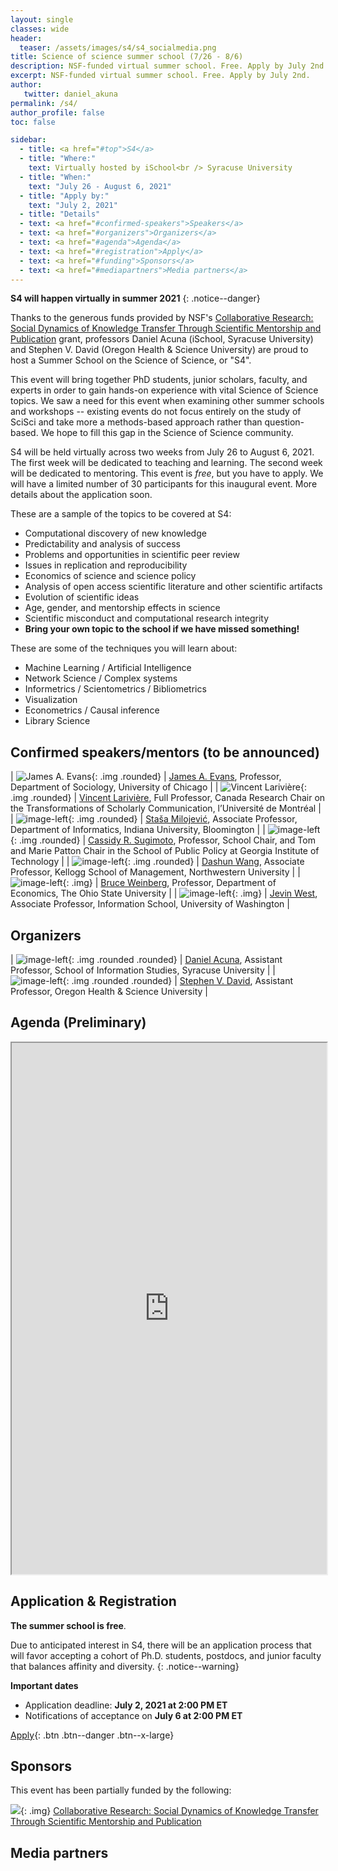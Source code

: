 ```yaml
---
layout: single
classes: wide
header:
  teaser: /assets/images/s4/s4_socialmedia.png
title: Science of science summer school (7/26 - 8/6)
description: NSF-funded virtual summer school. Free. Apply by July 2nd.
excerpt: NSF-funded virtual summer school. Free. Apply by July 2nd.
author:
   twitter: daniel_akuna
permalink: /s4/
author_profile: false
toc: false

sidebar: 
  - title: <a href="#top">S4</a>
  - title: "Where:"
    text: Virtually hosted by iSchool<br /> Syracuse University
  - title: "When:"
    text: "July 26 - August 6, 2021"
  - title: "Apply by:"
    text: "July 2, 2021"
  - title: "Details"
  - text: <a href="#confirmed-speakers">Speakers</a>
  - text: <a href="#organizers">Organizers</a>
  - text: <a href="#agenda">Agenda</a>
  - text: <a href="#registration">Apply</a>
  - text: <a href="#funding">Sponsors</a>
  - text: <a href="#mediapartners">Media partners</a>
---
```


[comment]: <> (![image-center]&#40;../assets/images/s4/s4_square.png&#41;{: .align-center .logo-width  })

**S4 will happen virtually in summer 2021**
{: .notice--danger}


Thanks to the generous funds provided by NSF's [Collaborative Research: Social Dynamics of Knowledge Transfer Through Scientific Mentorship and Publication](https://www.nsf.gov/awardsearch/showAward?AWD_ID=1933803) grant, professors Daniel Acuna (iSchool, Syracuse University) and Stephen V. David (Oregon Health & Science University) are proud to host a Summer School on the Science of Science, or "S4".

This event will bring together PhD students, junior scholars, faculty, and experts in order to gain hands-on experience with vital Science of Science topics. We saw a need for this event when examining other summer schools and workshops -- existing events do not focus entirely on the study of SciSci and take more a methods-based approach rather than question-based. We hope to fill this gap in the Science of Science community.

S4 will be held virtually across two weeks from July 26 to August 6, 2021. The first week will be dedicated to teaching and learning. The second week will be dedicated to mentoring. This event is *free*, but you have to apply. We will have a limited number of 30 participants for this inaugural event. More details about the application soon.

These are a sample of the topics to be covered at S4:

- Computational discovery of new knowledge
- Predictability and analysis of success
- Problems and opportunities in scientific peer review
- Issues in replication and reproducibility
- Economics of science and science policy
- Analysis of open access scientific literature and other scientific artifacts
- Evolution of scientific ideas
- Age, gender, and mentorship effects in science
- Scientific misconduct and computational research integrity
- **Bring your own topic to the school if we have missed something!**

These are some of the techniques you will learn about:

- Machine Learning / Artificial Intelligence
- Network Science / Complex systems
- Informetrics / Scientometrics / Bibliometrics
- Visualization
- Econometrics / Causal inference
- Library Science

## Confirmed speakers/mentors (to be announced)<a name="confirmed-speakers" href="#confirmed-speakers"><i class="fa fa-link"></i></a>

<style>
.img {
   width:200px;
   /*height:200px;*/
   object-fit:scale-down;

}

.rounded {
    border-radius: .25rem !important;
}
</style>

| ![James A. Evans](/assets/images/s4/james.jpg){: .img .rounded}  | [James A. Evans](https://sociology.uchicago.edu/directory/james-evans), Professor, Department of Sociology, University of Chicago  |
| ![Vincent Larivière](/assets/images/s4/vLariviere.jpg){: .img .rounded}  | [Vincent Larivière](https://crc.ebsi.umontreal.ca/en/vincent-lariviere/biographie/), Full Professor, Canada Research Chair on the Transformations of Scholarly Communication, l’Université de Montréal  |
| ![image-left](/assets/images/s4/stasa.jpg){: .img .rounded}  | [Staša Milojević](http://homes.sice.indiana.edu/smilojev/), Associate Professor, Department of Informatics, Indiana University, Bloomington  |
| ![image-left](/assets/images/s4/sugimoto.jpg){: .img .rounded}  | [Cassidy R. Sugimoto](https://ella.sice.indiana.edu/~sugimoto/index.php), Professor, School Chair, and Tom and Marie Patton Chair in the School of Public Policy at Georgia Institute of Technology  |
|  ![image-left](/assets/images/s4/dashing-wang.jpg){: .img .rounded} |  [Dashun Wang](https://www.dashunwang.com/), Associate Professor, Kellogg School of Management, Northwestern University |
| ![image-left](/assets/images/s4/weinberg.27.jpg){: .img}  | [Bruce Weinberg](https://economics.osu.edu/people/weinberg.27), Professor, Department of Economics, The Ohio State University  |
| ![image-left](/assets/images/s4/jevinwest.jpg){: .img} | [Jevin West](https://jevinwest.org/), Associate Professor, Information School, University of Washington |

## Organizers <a name="organizers" href="#organizers"><i class="fa fa-link"></i></a>

| ![image-left](/assets/images/s4/daniel.png){: .img .rounded .rounded} | [Daniel Acuna](https://acuna.io), Assistant Professor, School of Information Studies, Syracuse University \|
| ![image-left](/assets/images/s4/stephen.jpg){: .img .rounded .rounded} | [Stephen V. David](https://hearingbrain.org/), Assistant Professor, Oregon Health & Science University \|

## Agenda (Preliminary) <a name="agenda" href="#agenda"><i class="fa fa-link"></i></a>

<iframe width="100%" height="850px" src="https://docs.google.com/spreadsheets/d/e/2PACX-1vSUR-4mftmlcHUnJFWpjnGIELL12hNQtGzUxTTmyUUSCfQsOs6FvlDi15N4p4kidTLSL2AVOyAeCeOl/pubhtml?gid=0&amp;single=true&amp;widget=true&amp;headers=false"></iframe>

## Application & Registration <a name="registration" href="#registration"><i class="fa fa-link"></i></a>

**The summer school is free**.

Due to anticipated interest in S4, there will be an application process that will favor accepting a cohort of Ph.D. students, postdocs, and junior faculty that balances affinity and diversity. 
{: .notice--warning}

**Important dates**

-   Application deadline: **July 2, 2021 at 2:00 PM ET**
-   Notifications of acceptance on **July 6 at 2:00 PM ET**

[Apply](https://syracuseuniversity.qualtrics.com/jfe/form/SV_d51nrgjhLWGpBrg){: .btn .btn--danger .btn--x-large}

## Sponsors <a name="funding" href="#funding"><i class="fa fa-link"></i></a>

This event has been partially funded by the following:

![](https://res-2.cloudinary.com/crunchbase-production/image/upload/c_lpad,h_256,w_256,f_auto,q_auto:eco/v1397179017/fcbae9be2ff6105c3a2f04e4db647eab.jpg){: .img} [Collaborative Research: Social Dynamics of Knowledge Transfer Through Scientific Mentorship and Publication](https://www.nsf.gov/awardsearch/showAward?AWD_ID=1933803)


## Media partners <a name="mediapartners" href="#mediapartners"><i class="fa fa-link"></i></a>
